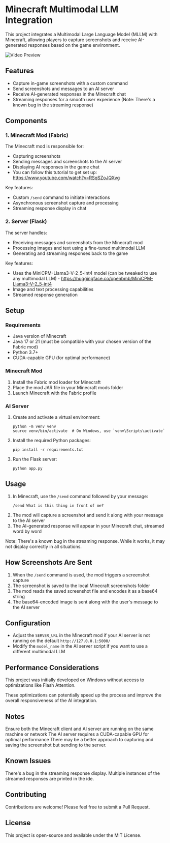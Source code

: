 # Minecraft Multimodal LLM Integration

This project integrates a Multimodal Large Language Model (MLLM) with Minecraft, allowing players to capture screenshots and receive AI-generated responses based on the game environment.

![Video Preview](https://github.com/OBINJAWED/Minecraft-MLLM/blob/master/Minecraft-video-1.gif)

## Features

- Capture in-game screenshots with a custom command
- Send screenshots and messages to an AI server
- Receive AI-generated responses in the Minecraft chat
- Streaming responses for a smooth user experience (Note: There's a known bug in the streaming response)

## Components

### 1. Minecraft Mod (Fabric)

The Minecraft mod is responsible for:
- Capturing screenshots
- Sending messages and screenshots to the AI server
- Displaying AI responses in the game chat
- You can follow this tutorial to get set up: https://www.youtube.com/watch?v=RSqSZoJQXvg

Key features:
- Custom `/send` command to initiate interactions
- Asynchronous screenshot capture and processing
- Streaming response display in chat

### 2. Server (Flask)

The server handles:
- Receiving messages and screenshots from the Minecraft mod
- Processing images and text using a fine-tuned multimodal LLM
- Generating and streaming responses back to the game

Key features:
- Uses the MiniCPM-Llama3-V-2_5-int4 model (can be tweaked to use any multimodal LLM) - https://huggingface.co/openbmb/MiniCPM-Llama3-V-2_5-int4
- Image and text processing capabilities
- Streamed response generation

## Setup

### Requirements

- Java version of Minecraft
- Java 17 or 21 (must be compatible with your chosen version of the Fabric mod)
- Python 3.7+
- CUDA-capable GPU (for optimal performance)

### Minecraft Mod

1. Install the Fabric mod loader for Minecraft
2. Place the mod JAR file in your Minecraft mods folder
3. Launch Minecraft with the Fabric profile

### AI Server

1. Create and activate a virtual environment:
   ```
   python -m venv venv
   source venv/bin/activate  # On Windows, use `venv\Scripts\activate`
   ```
2. Install the required Python packages:
   ```
   pip install -r requirements.txt
   ```
3. Run the Flask server:
   ```
   python app.py
   ```

## Usage

1. In Minecraft, use the `/send` command followed by your message:
   ```
   /send What is this thing in front of me?
   ```
2. The mod will capture a screenshot and send it along with your message to the AI server
3. The AI-generated response will appear in your Minecraft chat, streamed word by word

Note: There's a known bug in the streaming response. While it works, it may not display correctly in all situations.

## How Screenshots Are Sent

1. When the `/send` command is used, the mod triggers a screenshot capture
2. The screenshot is saved to the local Minecraft screenshots folder
3. The mod reads the saved screenshot file and encodes it as a base64 string
4. The base64-encoded image is sent along with the user's message to the AI server

## Configuration

- Adjust the `SERVER_URL` in the Minecraft mod if your AI server is not running on the default `http://127.0.0.1:5000/`
- Modify the `model_name` in the AI server script if you want to use a different multimodal LLM

## Performance Considerations
This project was initially developed on Windows without access to optimizations like Flash Attention.

These optimizations can potentially speed up the process and improve the overall responsiveness of the AI integration.

## Notes

Ensure both the Minecraft client and AI server are running on the same machine or network
The AI server requires a CUDA-capable GPU for optimal performance
There may be a better approach to capturing and saving the screenshot but sending to the server. 

## Known Issues

There's a bug in the streaming response display. Multiple instances of the streamed responses are printed in the ide. 

## Contributing
Contributions are welcome! Please feel free to submit a Pull Request.

## License
This project is open-source and available under the MIT License.
